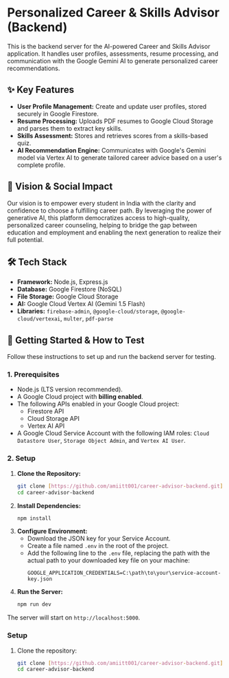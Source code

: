 # Personalized Career & Skills Advisor (Backend)

This is the backend server for the AI-powered Career and Skills Advisor application. It handles user profiles, assessments, resume processing, and communication with the Google Gemini AI to generate personalized career recommendations.

## ✨ Key Features

- **User Profile Management:** Create and update user profiles, stored securely in Google Firestore.
- **Resume Processing:** Uploads PDF resumes to Google Cloud Storage and parses them to extract key skills.
- **Skills Assessment:** Stores and retrieves scores from a skills-based quiz.
- **AI Recommendation Engine:** Communicates with Google's Gemini model via Vertex AI to generate tailored career advice based on a user's complete profile.

## 🌟 Vision & Social Impact

Our vision is to empower every student in India with the clarity and confidence to choose a fulfilling career path. By leveraging the power of generative AI, this platform democratizes access to high-quality, personalized career counseling, helping to bridge the gap between education and employment and enabling the next generation to realize their full potential.

## 🛠️ Tech Stack

- **Framework:** Node.js, Express.js
- **Database:** Google Firestore (NoSQL)
- **File Storage:** Google Cloud Storage
- **AI:** Google Cloud Vertex AI (Gemini 1.5 Flash)
- **Libraries:** `firebase-admin`, `@google-cloud/storage`, `@google-cloud/vertexai`, `multer`, `pdf-parse`

## 🚀 Getting Started & How to Test

Follow these instructions to set up and run the backend server for testing.

### 1. Prerequisites

- Node.js (LTS version recommended).
- A Google Cloud project with **billing enabled**.
- The following APIs enabled in your Google Cloud project:
  - Firestore API
  - Cloud Storage API
  - Vertex AI API
- A Google Cloud Service Account with the following IAM roles: `Cloud Datastore User`, `Storage Object Admin`, and `Vertex AI User`.

### 2. Setup

1.  **Clone the Repository:**
    ```sh
    git clone [https://github.com/amiitt001/career-advisor-backend.git](https://github.com/amiitt001/career-advisor-backend.git)
    cd career-advisor-backend
    ```
2.  **Install Dependencies:**
    ```sh
    npm install
    ```
3.  **Configure Environment:**
    - Download the JSON key for your Service Account.
    - Create a file named `.env` in the root of the project.
    - Add the following line to the `.env` file, replacing the path with the actual path to your downloaded key file on your machine:
      ```
      GOOGLE_APPLICATION_CREDENTIALS=C:\path\to\your\service-account-key.json
      ```
4.  **Run the Server:**
    ```sh
    npm run dev
    ```
The server will start on `http://localhost:5000`.

### Setup

1. Clone the repository:
   ```sh
   git clone [https://github.com/amiitt001/career-advisor-backend.git](https://github.com/amiitt001/career-advisor-backend.git)
   cd career-advisor-backend